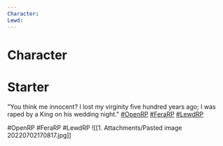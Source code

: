 ```yaml
---
Character: 
Lewd: 
---
```

# Character


# Starter

"You think me innocent? I lost my virginity five hundred years ago; I was raped by a King on his wedding night." [#OpenRP](https://twitter.com/hashtag/OpenRP?src=hashtag_click) [#FeraRP](https://twitter.com/hashtag/FeraRP?src=hashtag_click) [#LewdRP](https://twitter.com/hashtag/LewdRP?src=hashtag_click)
  

#OpenRP #FeraRP #LewdRP 
![[1. Attachments/Pasted image 20220702170817.jpg]]